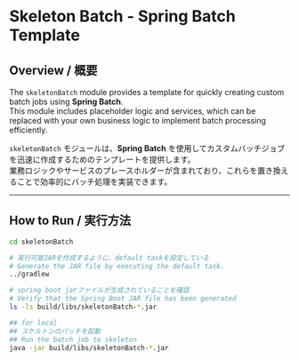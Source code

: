 # Skeleton Batch - Spring Batch Template

## Overview / 概要
The `skeletonBatch` module provides a template for quickly creating custom batch jobs using **Spring Batch**.  
This module includes placeholder logic and services, which can be replaced with your own business logic to implement batch processing efficiently.

`skeletonBatch` モジュールは、**Spring Batch** を使用してカスタムバッチジョブを迅速に作成するためのテンプレートを提供します。  
業務ロジックやサービスのプレースホルダーが含まれており、これらを置き換えることで効率的にバッチ処理を実装できます。

---

## How to Run / 実行方法
```bash
cd skeletonBatch

# 実行可能JARを作成するように、default taskを設定している  
# Generate the JAR file by executing the default task.  
../gradlew

# spring boot jarファイルが生成されていることを確認  
# Verify that the Spring Boot JAR file has been generated  
ls -ls build/libs/skeletonBatch-*.jar

## for local  
## スケルトンのバッチを起動  
## Run the batch job to skeleton  
java -jar build/libs/skeletonBatch-*.jar
```
